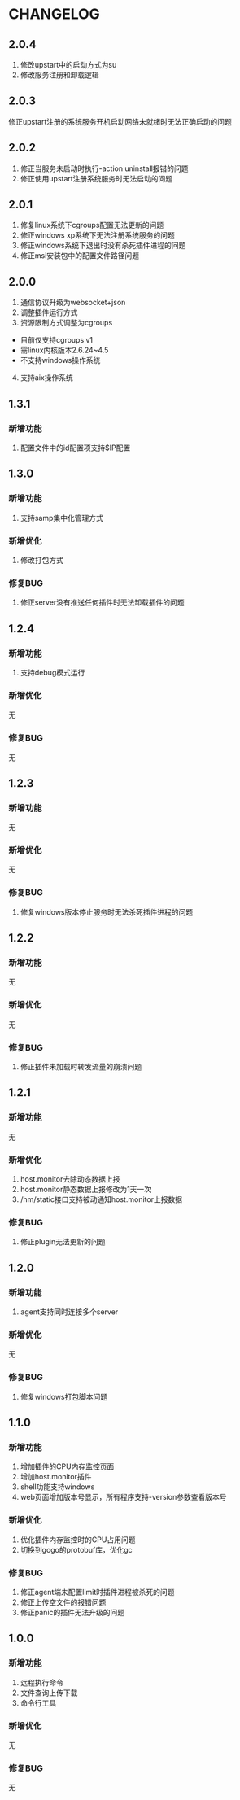 # CHANGELOG

## 2.0.4

1. 修改upstart中的启动方式为su
2. 修改服务注册和卸载逻辑

## 2.0.3

修正upstart注册的系统服务开机启动网络未就绪时无法正确启动的问题

## 2.0.2

1. 修正当服务未启动时执行-action uninstall报错的问题
2. 修正使用upstart注册系统服务时无法启动的问题

## 2.0.1

1. 修复linux系统下cgroups配置无法更新的问题
2. 修正windows xp系统下无法注册系统服务的问题
3. 修正windows系统下退出时没有杀死插件进程的问题
4. 修正msi安装包中的配置文件路径问题

## 2.0.0

1. 通信协议升级为websocket+json
2. 调整插件运行方式
3. 资源限制方式调整为cgroups
  - 目前仅支持cgroups v1
  - 需linux内核版本2.6.24~4.5
  - 不支持windows操作系统
4. 支持aix操作系统

## 1.3.1

### 新增功能

1. 配置文件中的id配置项支持$IP配置

## 1.3.0

### 新增功能

1. 支持samp集中化管理方式

### 新增优化

1. 修改打包方式

### 修复BUG

1. 修正server没有推送任何插件时无法卸载插件的问题

## 1.2.4

### 新增功能

1. 支持debug模式运行

### 新增优化

无

### 修复BUG

无

## 1.2.3

### 新增功能

无

### 新增优化

无

### 修复BUG

1. 修复windows版本停止服务时无法杀死插件进程的问题

## 1.2.2

### 新增功能

无

### 新增优化

无

### 修复BUG

1. 修正插件未加载时转发流量的崩溃问题

## 1.2.1

### 新增功能

无

### 新增优化

1. host.monitor去除动态数据上报
2. host.monitor静态数据上报修改为1天一次
3. /hm/static接口支持被动通知host.monitor上报数据

### 修复BUG

1. 修正plugin无法更新的问题

## 1.2.0

### 新增功能

1. agent支持同时连接多个server

### 新增优化

无

### 修复BUG

1. 修复windows打包脚本问题

## 1.1.0

### 新增功能

1. 增加插件的CPU内存监控页面
2. 增加host.monitor插件
3. shell功能支持windows
4. web页面增加版本号显示，所有程序支持-version参数查看版本号

### 新增优化

1. 优化插件内存监控时的CPU占用问题
2. 切换到gogo的protobuf库，优化gc

### 修复BUG

1. 修正agent端未配置limit时插件进程被杀死的问题
2. 修正上传空文件的报错问题
3. 修正panic的插件无法升级的问题

## 1.0.0

### 新增功能

1. 远程执行命令
2. 文件查询上传下载
3. 命令行工具

### 新增优化

无

### 修复BUG

无
